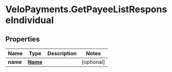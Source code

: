 # VeloPayments.GetPayeeListResponseIndividual

## Properties

Name | Type | Description | Notes
------------ | ------------- | ------------- | -------------
**name** | [**Name**](Name.md) |  | [optional] 


